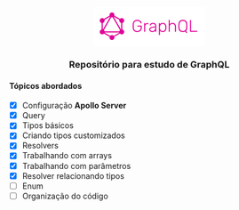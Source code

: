 <p align="center">
  <a href="https://graphql.org/" target="_blank">
    <img src="src\assets\images\graphql-logo.png" alt="Logo GrahpQL" width="200" align="center" />
  </a>
</p>

<div align="center">
  <h3>Repositório para estudo de GraphQL</h3>
</div>

#### Tópicos abordados

- [x] Configuração **Apollo Server**
- [x] Query
- [x] Tipos básicos
- [x] Criando tipos customizados
- [x] Resolvers
- [x] Trabalhando com arrays
- [x] Trabalhando com parâmetros
- [x] Resolver relacionando tipos
- [ ] Enum
- [ ] Organização do código
